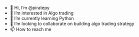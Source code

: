 - 👋 Hi, I’m @piratepy
- 👀 I’m interested in Algo trading
- 🌱 I’m currently learning Python
- 💞️ I’m looking to collaborate on building algo trading strategy
- 📫 How to reach me 

<!---
piratepy/piratepy is a ✨ special ✨ repository because its `README.md` (this file) appears on your GitHub profile.
You can click the Preview link to take a look at your changes.
--->
